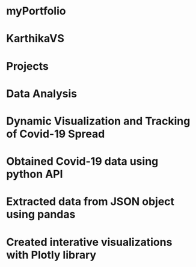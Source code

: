 # myPortfolio
# KarthikaVS
# Projects
# Data Analysis
# Dynamic Visualization and Tracking of Covid-19 Spread 
 #  Obtained Covid-19 data using python API
 #  Extracted data from JSON object using pandas
 #  Created interative visualizations with Plotly library
